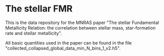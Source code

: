 # The stellar FMR

This is the data repository for the MNRAS paper "The stellar Fundamental Metallicity Relation: the
correlation between stellar mass, star-formation rate and
stellar metallicity".

All basic quantities used in the paper can be found in the file "collected_collapsed_global_data_min_N_bins_1_v2.h5".
